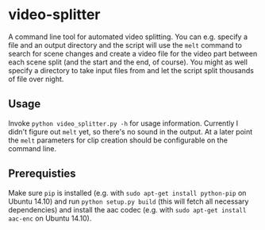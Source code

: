 # video-splitter
A command line tool for automated video splitting. You can e.g. specify a file and an output directory and the script will use the `melt` command to search for scene changes and create a video file for the video part between each scene split (and the start and the end, of course). You might as well specify a directory to take input files from and let the script split thousands of file over night.

## Usage 
Invoke `python video_splitter.py -h` for usage information. Currently I didn't figure out `melt` yet, so there's no sound in the output. At a later point the `melt` parameters for clip creation should be configurable on the command line.

## Prerequisties
Make sure `pip` is installed (e.g. with `sudo apt-get install python-pip` on Ubuntu 14.10) and run `python setup.py build` (this will fetch all necessary dependencies) and install the aac codec (e.g. with `sudo apt-get install aac-enc` on Ubuntu 14.10).

